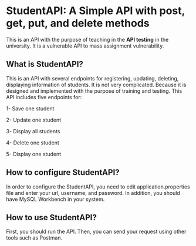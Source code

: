 # StudentAPI: A Simple API with post, get, put, and delete methods

This is an API with the purpose of teaching in the **API testing** in the university. It is a vulnerable API to mass assignment vulnerability.

## What is StudentAPI?
This is an API with several endpoints for registering, updating, deleting, displaying information of students. It is not very complicated. Because it is designed and implemented with the purpose of training and testing.
This API includes five endpoints for:

1- Save one student

2- Update one student

3- Display all students

4- Delete one student

5- Display one student

## How to configure StudentAPI?
In order to configure the StudentAPI, you need to edit application.properties file and enter your url, username, and password. In addition, you should have MySQL Workbench in your system.

## How to use StudentAPI?
First, you should run the API. Then, you can send your request using other tools such as Postman.
